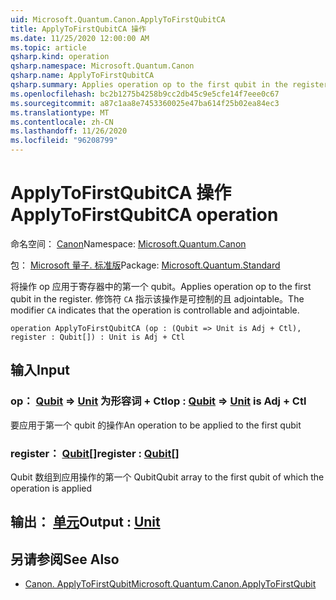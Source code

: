 ```yaml
---
uid: Microsoft.Quantum.Canon.ApplyToFirstQubitCA
title: ApplyToFirstQubitCA 操作
ms.date: 11/25/2020 12:00:00 AM
ms.topic: article
qsharp.kind: operation
qsharp.namespace: Microsoft.Quantum.Canon
qsharp.name: ApplyToFirstQubitCA
qsharp.summary: Applies operation op to the first qubit in the register. The modifier `CA` indicates that the operation is controllable and adjointable.
ms.openlocfilehash: bc2b1275b4258b9cc2db45c9e5cfe14f7eee0c67
ms.sourcegitcommit: a87c1aa8e7453360025e47ba614f25b02ea84ec3
ms.translationtype: MT
ms.contentlocale: zh-CN
ms.lasthandoff: 11/26/2020
ms.locfileid: "96208799"
---
```

# <a name="applytofirstqubitca-operation"></a><span data-ttu-id="dae1a-102">ApplyToFirstQubitCA 操作</span><span class="sxs-lookup"><span data-stu-id="dae1a-102">ApplyToFirstQubitCA operation</span></span>

<span data-ttu-id="dae1a-103">命名空间： [Canon](xref:Microsoft.Quantum.Canon)</span><span class="sxs-lookup"><span data-stu-id="dae1a-103">Namespace: [Microsoft.Quantum.Canon](xref:Microsoft.Quantum.Canon)</span></span>

<span data-ttu-id="dae1a-104">包： [Microsoft 量子. 标准版](https://nuget.org/packages/Microsoft.Quantum.Standard)</span><span class="sxs-lookup"><span data-stu-id="dae1a-104">Package: [Microsoft.Quantum.Standard](https://nuget.org/packages/Microsoft.Quantum.Standard)</span></span>


<span data-ttu-id="dae1a-105">将操作 op 应用于寄存器中的第一个 qubit。</span><span class="sxs-lookup"><span data-stu-id="dae1a-105">Applies operation op to the first qubit in the register.</span></span>
<span data-ttu-id="dae1a-106">修饰符 `CA` 指示该操作是可控制的且 adjointable。</span><span class="sxs-lookup"><span data-stu-id="dae1a-106">The modifier `CA` indicates that the operation is controllable and adjointable.</span></span>

```qsharp
operation ApplyToFirstQubitCA (op : (Qubit => Unit is Adj + Ctl), register : Qubit[]) : Unit is Adj + Ctl
```


## <a name="input"></a><span data-ttu-id="dae1a-107">输入</span><span class="sxs-lookup"><span data-stu-id="dae1a-107">Input</span></span>

### <a name="op--qubit--unit--is-adj--ctl"></a><span data-ttu-id="dae1a-108">op： [Qubit](xref:microsoft.quantum.lang-ref.qubit) => [Unit](xref:microsoft.quantum.lang-ref.unit)  为形容词 + Ctl</span><span class="sxs-lookup"><span data-stu-id="dae1a-108">op : [Qubit](xref:microsoft.quantum.lang-ref.qubit) => [Unit](xref:microsoft.quantum.lang-ref.unit)  is Adj + Ctl</span></span>

<span data-ttu-id="dae1a-109">要应用于第一个 qubit 的操作</span><span class="sxs-lookup"><span data-stu-id="dae1a-109">An operation to be applied to the first qubit</span></span>


### <a name="register--qubit"></a><span data-ttu-id="dae1a-110">register： [Qubit](xref:microsoft.quantum.lang-ref.qubit)[]</span><span class="sxs-lookup"><span data-stu-id="dae1a-110">register : [Qubit](xref:microsoft.quantum.lang-ref.qubit)[]</span></span>

<span data-ttu-id="dae1a-111">Qubit 数组到应用操作的第一个 Qubit</span><span class="sxs-lookup"><span data-stu-id="dae1a-111">Qubit array to the first qubit of which the operation is applied</span></span>



## <a name="output--unit"></a><span data-ttu-id="dae1a-112">输出： [单元](xref:microsoft.quantum.lang-ref.unit)</span><span class="sxs-lookup"><span data-stu-id="dae1a-112">Output : [Unit](xref:microsoft.quantum.lang-ref.unit)</span></span>



## <a name="see-also"></a><span data-ttu-id="dae1a-113">另请参阅</span><span class="sxs-lookup"><span data-stu-id="dae1a-113">See Also</span></span>

- [<span data-ttu-id="dae1a-114">Canon. ApplyToFirstQubit</span><span class="sxs-lookup"><span data-stu-id="dae1a-114">Microsoft.Quantum.Canon.ApplyToFirstQubit</span></span>](xref:Microsoft.Quantum.Canon.ApplyToFirstQubit)